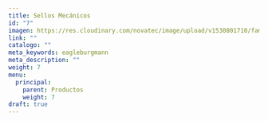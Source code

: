 ```yaml
---
title: Sellos Mecánicos
id: "7"
imagen: https://res.cloudinary.com/novatec/image/upload/v1530801710/familias/e6880cfd326701085ad549f45a1dfbc6-Cartex.jpg
link: ""
catalogo: ""
meta_keywords: eagleburgmann
meta_description: ""
weight: 7
menu:
  principal:
    parent: Productos
    weight: 7
draft: true
---
```

